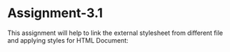 # Assignment-3.1
This assignment will help to link the external stylesheet from different file and applying styles for HTML Document:
